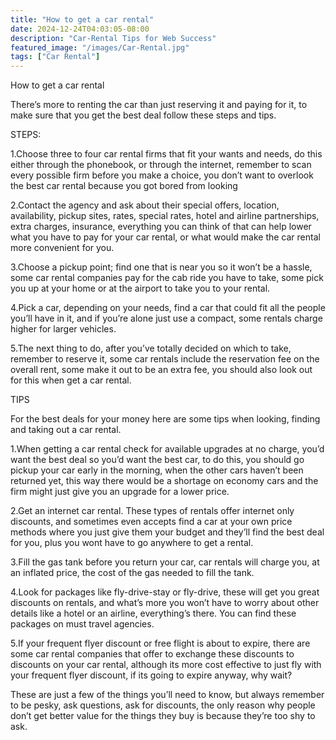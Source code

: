 ```yaml
---
title: "How to get a car rental"
date: 2024-12-24T04:03:05-08:00
description: "Car-Rental Tips for Web Success"
featured_image: "/images/Car-Rental.jpg"
tags: ["Car Rental"]
---
```


How to get a car rental

There’s more to renting the car than just reserving it and paying for it, to make sure that you get the best deal follow these steps and tips.

STEPS:

1.Choose three to four car rental firms that fit your wants and needs, do this either through the phonebook, or through the internet, remember to scan every possible firm before you make a choice, you don’t want to overlook the best car rental because you got bored from looking

2.Contact the agency and ask about their special offers, location, availability, pickup sites, rates, special rates, hotel and airline partnerships, extra charges, insurance, everything you can think of that can help lower what you have to pay for your car rental, or what would make the car rental more convenient for you.

3.Choose a pickup point; find one that is near you so it won’t be a hassle, some car rental companies pay for the cab ride you have to take, some pick you up at your home or at the airport to take you to your rental.

4.Pick a car, depending on your needs, find a car that could fit all the people you’ll have in it, and if you’re alone just use a compact, some rentals charge higher for larger vehicles.

5.The next thing to do, after you’ve totally decided on which to take, remember to reserve it, some car rentals include the reservation fee on the overall rent, some make it out to be an extra fee, you should also look out for this when get a car rental.

TIPS

For the best deals for your money here are some tips when looking, finding and taking out a car rental.

1.When getting a car rental check for available upgrades at no charge, you’d want the best deal so you’d want the best car, to do this, you should go pickup your car early in the morning, when the other cars haven’t been returned yet, this way there would be a shortage on economy cars and the firm might just give you an upgrade for a lower price.

2.Get an internet car rental. These types of rentals offer internet only discounts, and sometimes even accepts find a car at your own price methods where you just give them your budget and they’ll find the best deal for you, plus you wont have to go anywhere to get a rental.

3.Fill the gas tank before you return your car, car rentals will charge you, at an inflated price, the cost of the gas needed to fill the tank.

4.Look for packages like fly-drive-stay or fly-drive, these will get you great discounts on rentals, and what’s more you won’t have to worry about other details like a hotel or an airline, everything’s there. You can find these packages on must travel agencies.

5.If your frequent flyer discount or free flight is about to expire, there are some car rental companies that offer to exchange these discounts to discounts on your car rental, although its more cost effective to just fly with your frequent flyer discount, if its going to expire anyway, why wait?

These are just a few of the things you’ll need to know, but always remember to be pesky, ask questions, ask for discounts, the only reason why people don’t get better value for the things they buy is because they’re too shy to ask.



